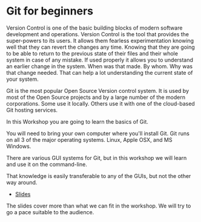 # Git for beginners

Version Control is one of the basic building blocks of modern software development and operations. Version Control is the tool that provides the super-powers to its users.
It allows them fearless experimentation knowing well that they can revert the changes any time.
Knowing that they are going to be able to return to the previous state of their files and their whole system in case of any mistake.
If used properly it allows you to understand an earlier change in the system. When was that made. By whom. Why was that change needed.
That can help a lot understanding the current state of your system.

Git is the most popular Open Source Version control system. It is used by most of the Open Source projects and by a large number of the modern corporations.
Some use it locally. Others use it with one of the cloud-based Git hosting services.

In this Workshop you are going to learn the basics of Git.

You will need to bring your own computer where you'll install Git. Git runs on all 3 of the major operating systems. Linux, Apple OSX, and MS Windows.

There are various GUI systems for Git, but in this workshop we will learn and use it on the command-line.

That knowledge is easily transferable to any of the GUIs, but not the other way around.

* [Slides](https://code-maven.com/slides/git-intro/)

The slides cover more than what we can fit in the workshop. We will try to go a pace suitable to the audience.

